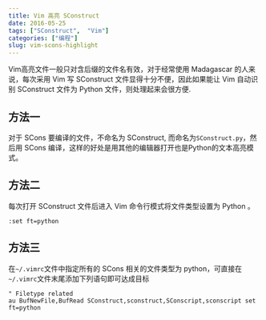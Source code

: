 ```yaml
---
title: Vim 高亮 SConstruct
date: 2016-05-25
tags: ["SConstruct",  "Vim"]
categories: ["编程"]
slug: vim-scons-highlight
---
```


Vim高亮文件一般只对含后缀的文件名有效，对于经常使用 Madagascar 的人来说，每次采用 Vim 写 SConstruct 文件显得十分不便，因此如果能让 Vim 自动识别 SConstruct 文件为 Python 文件，则处理起来会很方便.

## 方法一
对于 SCons 要编译的文件，不命名为 SConstruct, 而命名为`SConstruct.py`，然后用 SCons 编译，这样的好处是用其他的编辑器打开也是Python的文本高亮模式。

## 方法二
每次打开 SConstruct 文件后进入 Vim 命令行模式将文件类型设置为 Python 。
```
:set ft=python
```

## 方法三
在`~/.vimrc`文件中指定所有的 SCons 相关的文件类型为 python，可直接在`~/.vimrc`文件末尾添加下列语句即可达成目标
```
" Filetype related
au BufNewFile,BufRead SConstruct,sconstruct,SConscript,sconscript set ft=python
```


